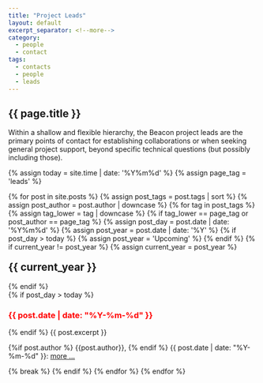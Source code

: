 ```yaml
---
title: "Project Leads"
layout: default
excerpt_separator: <!--more-->
category:
  - people
  - contact
tags:
  - contacts
  - people
  - leads
---
```


## {{ page.title }}

Within a shallow and flexible hierarchy, the Beacon project leads are the primary points of contact for establishing collaborations or when seeking general project support, beyond specific technical questions (but possibly including those).

<!--more-->

{% assign today = site.time | date: '%Y%m%d' %}
{% assign page_tag = 'leads' %}

{% for post in site.posts %}
  {% assign post_tags = post.tags | sort %}
  {% assign post_author = post.author | downcase %}
  {% for tag in post_tags %}
    {% assign tag_lower = tag | downcase %}
    {% if tag_lower == page_tag or post_author == page_tag %}
      {% assign post_day = post.date | date: '%Y%m%d' %}
      {% assign post_year = post.date | date: '%Y' %}
      {% if post_day > today %}
        {% assign post_year = 'Upcoming' %}
      {% endif %}
      {% if current_year != post_year %}
        {% assign current_year = post_year %}
<h2 id="y{{post.date | date: "%Y"}}" style="margin-top: 20px;">{{ current_year }}</h2>
      {% endif %}
<div class="excerpt">
      {% if post_day > today %}
  <h3 style="color: red">{{ post.date | date: "%Y-%m-%d" }}</h3>
      {% endif %}
{{ post.excerpt }}
<p class="footnote">
      {%if post.author %}
{{post.author}},
      {% endif %}
{{ post.date | date: "%Y-%m-%d" }}: <a href="{{ post.url | relative_url }}">more ...</a>
  </p>
</div>
      {% break %}
    {% endif %}
  {% endfor %}
{% endfor %}
